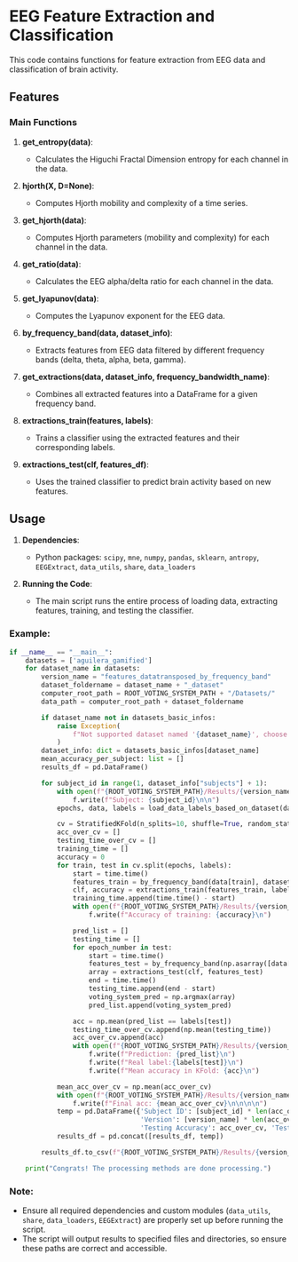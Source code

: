 # EEG Feature Extraction and Classification

This code contains functions for feature extraction from EEG data and classification of brain activity. 

## Features

### Main Functions
1. **get_entropy(data)**:
    - Calculates the Higuchi Fractal Dimension entropy for each channel in the data.

2. **hjorth(X, D=None)**:
    - Computes Hjorth mobility and complexity of a time series.

3. **get_hjorth(data)**:
    - Computes Hjorth parameters (mobility and complexity) for each channel in the data.

4. **get_ratio(data)**:
    - Calculates the EEG alpha/delta ratio for each channel in the data.

5. **get_lyapunov(data)**:
    - Computes the Lyapunov exponent for the EEG data.

6. **by_frequency_band(data, dataset_info)**:
    - Extracts features from EEG data filtered by different frequency bands (delta, theta, alpha, beta, gamma).

7. **get_extractions(data, dataset_info, frequency_bandwidth_name)**:
    - Combines all extracted features into a DataFrame for a given frequency band.

8. **extractions_train(features, labels)**:
    - Trains a classifier using the extracted features and their corresponding labels.

9. **extractions_test(clf, features_df)**:
    - Uses the trained classifier to predict brain activity based on new features.

## Usage

1. **Dependencies**:
    - Python packages: `scipy`, `mne`, `numpy`, `pandas`, `sklearn`, `antropy`, `EEGExtract`, `data_utils`, `share`, `data_loaders`

2. **Running the Code**:
    - The main script runs the entire process of loading data, extracting features, training, and testing the classifier.

### Example:

```python
if __name__ == "__main__":
    datasets = ['aguilera_gamified']
    for dataset_name in datasets:
        version_name = "features_datatransposed_by_frequency_band"
        dataset_foldername = dataset_name + "_dataset"
        computer_root_path = ROOT_VOTING_SYSTEM_PATH + "/Datasets/"
        data_path = computer_root_path + dataset_foldername

        if dataset_name not in datasets_basic_infos:
            raise Exception(
                f"Not supported dataset named '{dataset_name}', choose from the following: aguilera_traditional, aguilera_gamified, nieto, coretto or torres."
            )
        dataset_info: dict = datasets_basic_infos[dataset_name]
        mean_accuracy_per_subject: list = []
        results_df = pd.DataFrame()

        for subject_id in range(1, dataset_info["subjects"] + 1):
            with open(f"{ROOT_VOTING_SYSTEM_PATH}/Results/{version_name}_{dataset_name}.txt", "a") as f:
                f.write(f"Subject: {subject_id}\n\n")
            epochs, data, labels = load_data_labels_based_on_dataset(dataset_info, subject_id, data_path)

            cv = StratifiedKFold(n_splits=10, shuffle=True, random_state=42)
            acc_over_cv = []
            testing_time_over_cv = []
            training_time = []
            accuracy = 0
            for train, test in cv.split(epochs, labels):
                start = time.time()
                features_train = by_frequency_band(data[train], dataset_info)
                clf, accuracy = extractions_train(features_train, labels[train])
                training_time.append(time.time() - start)
                with open(f"{ROOT_VOTING_SYSTEM_PATH}/Results/{version_name}_{dataset_name}.txt", "a") as f:
                    f.write(f"Accuracy of training: {accuracy}\n")

                pred_list = []
                testing_time = []
                for epoch_number in test:
                    start = time.time()
                    features_test = by_frequency_band(np.asarray([data[epoch_number]]), dataset_info)
                    array = extractions_test(clf, features_test)
                    end = time.time()
                    testing_time.append(end - start)
                    voting_system_pred = np.argmax(array)
                    pred_list.append(voting_system_pred)

                acc = np.mean(pred_list == labels[test])
                testing_time_over_cv.append(np.mean(testing_time))
                acc_over_cv.append(acc)
                with open(f"{ROOT_VOTING_SYSTEM_PATH}/Results/{version_name}_{dataset_name}.txt", "a") as f:
                    f.write(f"Prediction: {pred_list}\n")
                    f.write(f"Real label:{labels[test]}\n")
                    f.write(f"Mean accuracy in KFold: {acc}\n")

            mean_acc_over_cv = np.mean(acc_over_cv)
            with open(f"{ROOT_VOTING_SYSTEM_PATH}/Results/{version_name}_{dataset_name}.txt", "a") as f:
                f.write(f"Final acc: {mean_acc_over_cv}\n\n\n\n")
            temp = pd.DataFrame({'Subject ID': [subject_id] * len(acc_over_cv),
                                 'Version': [version_name] * len(acc_over_cv), 'Training Accuracy': [accuracy] * len(acc_over_cv), 'Training Time': training_time,
                                 'Testing Accuracy': acc_over_cv, 'Testing Time': testing_time_over_cv})
            results_df = pd.concat([results_df, temp])

        results_df.to_csv(f"{ROOT_VOTING_SYSTEM_PATH}/Results/{version_name}_{dataset_name}.csv")

    print("Congrats! The processing methods are done processing.")
```

### Note:
- Ensure all required dependencies and custom modules (`data_utils`, `share`, `data_loaders`, `EEGExtract`) are properly set up before running the script.
- The script will output results to specified files and directories, so ensure these paths are correct and accessible.
